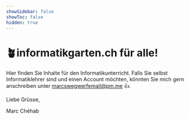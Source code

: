 ```yaml
---
showSidebar: false
showToc: false
hidden: true
---
```

# 🪴informatikgarten.ch für alle!

Hier finden Sie Inhalte für den Informatikunterricht. Falls Sie selbst Informatiklehrer sind und einen Account möchten, könnten Sie mich gern anschreiben unter marcswegwerfemail@pm.me 👍.

Liebe Grüsse,

Marc Chéhab